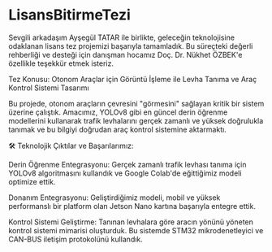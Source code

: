 # LisansBitirmeTezi
Sevgili arkadaşım Ayşegül TATAR ile birlikte, geleceğin teknolojisine odaklanan lisans tez projemizi başarıyla tamamladık. Bu süreçteki değerli rehberliği ve desteği için danışman hocamız Doç. Dr. Nükhet ÖZBEK'e  özellikle teşekkür etmek isteriz.

Tez Konusu: Otonom Araçlar için Görüntü İşleme ile Levha Tanıma ve Araç Kontrol Sistemi Tasarımı

Bu projede, otonom araçların çevresini "görmesini" sağlayan kritik bir sistem üzerine çalıştık. Amacımız, YOLOv8 gibi en güncel derin öğrenme modellerini kullanarak trafik levhalarını gerçek zamanlı ve yüksek doğrulukla tanımak ve bu bilgiyi doğrudan araç kontrol sistemine aktarmaktı.

🛠️ Teknolojik Çıktılar ve Başarılarımız:

Derin Öğrenme Entegrasyonu: Gerçek zamanlı trafik levhası tanıma için YOLOv8 algoritmasını kullandık ve Google Colab'de eğittiğimiz modeli optimize ettik.

Donanım Entegrasyonu: Geliştirdiğimiz modeli, mobil ve yüksek performanslı bir platform olan Jetson Nano kartına başarıyla entegre ettik.

Kontrol Sistemi Geliştirme: Tanınan levhalara göre aracın yönünü yöneten kontrol sistemi mimarisi oluşturduk. Bu sistemde STM32 mikrodenetleyici ve CAN-BUS iletişim protokolünü kullandık.
